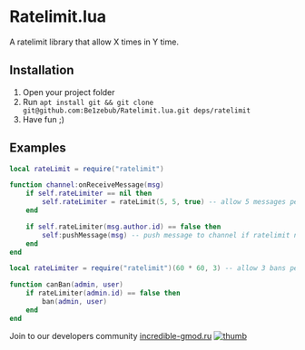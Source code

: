 # Ratelimit.lua

A ratelimit library that allow X times in Y time.

## Installation

1. Open your project folder
2. Run `apt install git && git clone git@github.com:Be1zebub/Ratelimit.lua.git deps/ratelimit`
3. Have fun ;)

## Examples

```lua
local rateLimit = require("ratelimit")

function channel:onReceiveMessage(msg)
	if self.rateLimiter == nil then
		self.rateLimiter = rateLimit(5, 5, true) -- allow 5 messages per 5 seconds per channel (ratelimiter storage is weak in this case)
	end

	if self.rateLimiter(msg.author.id) == false then
		self:pushMessage(msg) -- push message to channel if ratelimit not reached
	end
end
```

```lua
local rateLimiter = require("ratelimit")(60 * 60, 3) -- allow 3 bans per 1 hour

function canBan(admin, user)
	if rateLimiter(admin.id) == false then
		ban(admin, user)
	end
end
```

Join to our developers community [incredible-gmod.ru](https://discord.incredible-gmod.ru)
[![thumb](https://i.imgur.com/LYGqTnx.png)](https://discord.incredible-gmod.ru)
